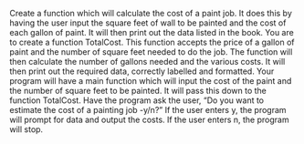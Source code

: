 Create a function which will calculate the cost of a paint job.   It does this by having the user input the square feet of wall to be painted and the cost of each gallon of paint.   It will then print out the data listed in the book.
You are to create a function TotalCost.  This function accepts the price of a gallon of paint and the number of square feet needed to do the job.  The function will then calculate the number of gallons needed and the various costs.   It will then print out the required data, correctly labelled and formatted.
Your program will have a main function which will input the cost of the paint and the number of square feet to be painted.  It will pass this down to the function TotalCost.
Have the program ask the user, “Do you want to estimate the cost of a painting job -y/n?”   If the user enters y, the program will prompt for data and output the costs.   If the user enters n, the program will stop.

